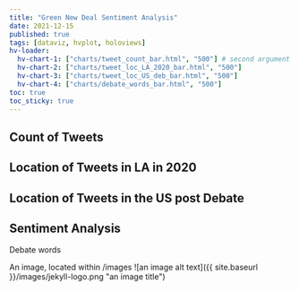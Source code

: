 ```yaml
---
title: "Green New Deal Sentiment Analysis"
date: 2021-12-15
published: true
tags: [dataviz, hvplot, holoviews]
hv-loader:
  hv-chart-1: ["charts/tweet_count_bar.html", "500"] # second argument is the height
  hv-chart-2: ["charts/tweet_loc_LA_2020_bar.html", "500"]
  hv-chart-3: ["charts/tweet_loc_US_deb_bar.html", "500"]
  hv-chart-4: ["charts/debate_words_bar.html", "500"]
toc: true
toc_sticky: true
---
```


## Count of Tweets

<div id="hv-chart-1"></div>

## Location of Tweets in LA in 2020

<div id="hv-chart-2"></div>

## Location of Tweets in the US post Debate

<div id="hv-chart-3"></div>

## Sentiment Analysis

Debate words
<div id="hv-chart-4"></div>

An image, located within /images
![an image alt text]({{ site.baseurl }}/images/jekyll-logo.png "an image title")
